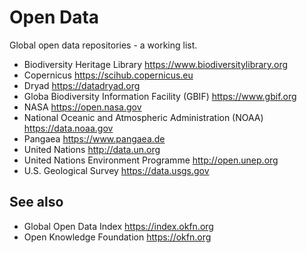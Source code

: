 # Open Data

Global open data repositories - a working list.

- Biodiversity Heritage Library https://www.biodiversitylibrary.org
- Copernicus https://scihub.copernicus.eu
- Dryad https://datadryad.org
- Globa Biodiversity Information Facility (GBIF) https://www.gbif.org
- NASA https://open.nasa.gov
- National Oceanic and Atmospheric Administration (NOAA) https://data.noaa.gov
- Pangaea https://www.pangaea.de
- United Nations http://data.un.org
- United Nations Environment Programme http://open.unep.org
- U.S. Geological Survey https://data.usgs.gov

## See also
- Global Open Data Index https://index.okfn.org
- Open Knowledge Foundation https://okfn.org
